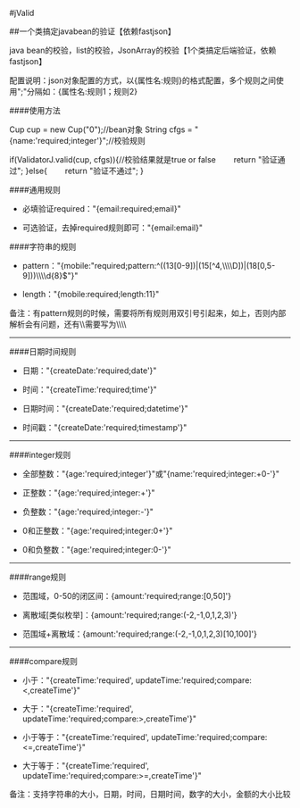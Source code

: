 #jValid

##一个类搞定javabean的验证【依赖fastjson】

java bean的校验，list<object>的校验，JsonArray的校验【1个类搞定后端验证，依赖fastjson】

配置说明：json对象配置的方式，以{属性名:规则}的格式配置，多个规则之间使用";"分隔如：{属性名:规则1；规则2}

####使用方法

Cup cup = new Cup("0");//bean对象
String cfgs = "{name:'required;integer'}";//校验规则

if(ValidatorJ.valid(cup, cfgs)){//校验结果就是true or false
　　return "验证通过";
}else{ 
　　return "验证不通过";
}

####通用规则

* 必填验证required："{email:required;email}"

* 可选验证，去掉required规则即可："{email:email}"

####字符串的规则

* pattern："{mobile:\"required;pattern:\^((13[0-9])|(15[\^4,\\\\\\\\D])|(18[0,5-9]))\\\\\\\\d{8}$\"}"

* length："{mobile:required;length:11}"

备注：有pattern规则的时候，需要将所有规则用双引号引起来，如上，否则内部解析会有问题，还有\\\\需要写为\\\\\\\\

***

####日期时间规则

* 日期："{createDate:'required;date'}"

* 时间："{createTime:'required;time'}"

* 日期时间："{createDate:'required;datetime'}"

* 时间戳："{createDate:'required;timestamp'}"

***

####integer规则

* 全部整数："{age:'required;integer'}"或"{name:'required;integer:+0-'}"

* 正整数："{age:'required;integer:+'}"

* 负整数："{age:'required;integer:-'}"

* 0和正整数："{age:'required;integer:0+'}"

* 0和负整数："{age:'required;integer:0-'}"

***

####range规则

* 范围域，0-50的闭区间：{amount:'required;range:[0,50]'}

* 离散域[类似枚举]：{amount:'required;range:(-2,-1,0,1,2,3)'}

* 范围域+离散域：{amount:'required;range:(-2,-1,0,1,2,3)[10,100]'}

***

####compare规则

* 小于："{createTime:'required', updateTime:'required;compare:<,createTime'}"

* 大于："{createTime:'required', updateTime:'required;compare:>,createTime'}"

* 小于等于："{createTime:'required', updateTime:'required;compare:<=,createTime'}"

* 大于等于："{createTime:'required', updateTime:'required;compare:>=,createTime'}"

备注：支持字符串的大小，日期，时间，日期时间，数字的大小，金额的大小比较